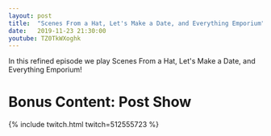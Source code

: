 ```yaml
---
layout: post
title:  "Scenes From a Hat, Let's Make a Date, and Everything Emporium"
date:   2019-11-23 21:30:00
youtube: TZ0TkWXoghk
---
```


In this refined episode we play Scenes From a Hat, Let's Make a Date, and Everything Emporium!

# Bonus Content: Post Show
{% include twitch.html twitch=512555723 %}